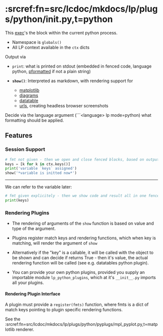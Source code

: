 # :srcref:fn=src/lcdoc/mkdocs/lp/plugs/python/__init__.py,t=python

This [exec](https://docs.python.org/3/library/functions.html)'s the block within the current python process.

- Namespace is `globals()`
- All LP context available in the `ctx` dicts

Output via 

- `print`: what is printed on stdout (embedded in fenced code, language python, [pformatted](https://docs.python.org/3/library/pprint.html) if not a plain string)
- **`show()`**: Interpreted as markdown, with rendering support for

    - [matplotlib](./matplotlib.md)
    - [diagrams](./diagrams.md)
    - [datatable](./datatable.md)
    - [urls](./screenshot.md), creating headless browser screenshots

Decide via the language argument (```&lt;language&gt; lp mode=python) what formatting should be applied.


## Features

### Session Support

```python lp mode=python addsrc new_session=pyexample
# fmt not given - then we open and close fenced blocks, based on output mode (print vs show)
keys = [k for k in ctx.keys()]
print('variable `keys` assigned')
show('*variable is initted now*')
```

-------

We can refer to the variable later:

```python lp mode=python addsrc session=pyexample fmt=mk_console
# fmt given explicitely - then we show code and result all in one fenced block:
print(keys)
```


### Rendering Plugins

- The rendering of arguments of the `show` function is based on value and type of the argument.

- Plugins register match keys and rendering functions, which when key is matching, will render the
  argument of `show`
- Alternatively if the "key" is a callable, it will be called with the object to be shown and can decide if
  returns True - then it's value, the actual rendering function will be called (see e.g. datatables python plugin).
- You can provide your own python plugins, provided you supply an importable module
  `lp_python_plugins`, which at it's `__init__.py` imports all your plugins.


#### Rendering Plugin Interface

A plugin must provide a `register(fmts)` function, where fmts is a dict of match keys pointing to
plugin specific rendering functions.

See the :srcref:fn=src/lcdoc/mkdocs/lp/plugs/python/pyplugs/mpl_pyplot.py,t=matplotlib renderer.


